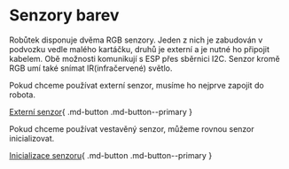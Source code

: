 # Senzory barev

Robůtek disponuje dvěma RGB senzory. Jeden z nich je zabudován v podvozku vedle malého kartáčku, druhů je externí a je nutné ho připojit kabelem. Obě možnosti komunikují s ESP přes sběrnici I2C. Senzor kromě RGB umí také snímat IR(infračervené) světlo.

Pokud chceme používat externí senzor, musíme ho nejprve zapojit do robota.

[Externí senzor](externalSensor.md){ .md-button .md-button--primary }

Pokud chceme používat vestavěný senzor, můžeme rovnou senzor inicializovat.

[Inicializace senzoru](setup.md){ .md-button .md-button--primary }
